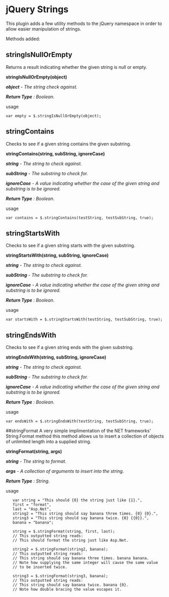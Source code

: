 # jQuery Strings

This plugin adds a few utility methods to the jQuery namespace in order to allow easier manipulation of strings.

Methods added:

## stringIsNullOrEmpty

Returns a result indicating whether the given string is null or empty.

**stringIsNullOrEmpty(object)**

***object** - The string check against.*

***Return Type** : Boolean.*

usage

    var empty = $.stringIsNullOrEmpty(object);


## stringContains
Checks to see if a given string contains the given substring.

**stringContains(string, subString, ignoreCase)**

***string** - The string to check against.*

***subString** - The substring to check for.*

***ignoreCase** - A value indicating whether the case of the given string and substring is to be ignored.*

***Return Type** : Boolean.*

usage

    var contains = $.stringContains(testString, testSubString, true);

## stringStartsWith
Checks to see if a given string starts with the given substring.

**stringStartsWith(string, subString, ignoreCase)**

***string** - The string to check against.*

***subString** - The substring to check for.*

***ignoreCase** - A value indicating whether the case of the given string and substring is to be ignored.*

***Return Type** : Boolean.*

usage

    var startsWith = $.stringStartsWith(testString, testSubString, true);

## stringEndsWith
Checks to see if a given string ends with the given substring.

**stringEndsWith(string, subString, ignoreCase)**

***string** - The string to check against.*

***subString** - The substring to check for.*

***ignoreCase** - A value indicating whether the case of the given string and substring is to be ignored.*

***Return Type** : Boolean.*

usage

    var endsWith = $.stringEndsWith(testString, testSubString, true);

##stringFormat
A very simple implimentation of the NET frameworks' String.Format method this method allows us to insert a collection of objects of unlimited length into a supplied string.

**stringFormat(string, args)**

***string** - The string to format.*

***args** - A collection of arguments to insert into the string.*

***Return Type** : String.*

usage

       var string = "This should {0} the string just like {1}.",
       first = "format",
       last = "Asp.Net",
       string2 = "This string should say banana three times. {0} {0}.",
       string3 = "This string should say banana twice. {0} {{0}}.",
       banana = "banana";

       string = $.stringFormat(string, first, last);
       // This outputted string reads:
       // This should format the string just like Asp.Net.

       string2 = $.stringFormat(string2, banana);
       // This outputted string reads:
       // This string should say banana three times. banana banana.
       // Note how supplying the same integer will cause the same value
       // to be inserted twice.

       string3 = $.stringFormat(string3, banana);
       // This outputted string reads:
       // This string should say banana twice. banana {0}.
       // Note how double bracing the value escapes it.
